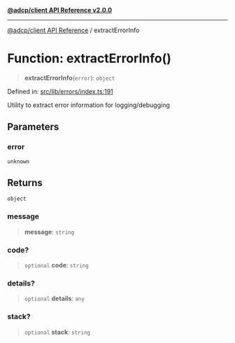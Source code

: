[**@adcp/client API Reference v2.0.0**](../README.md)

***

[@adcp/client API Reference](../README.md) / extractErrorInfo

# Function: extractErrorInfo()

> **extractErrorInfo**(`error`): `object`

Defined in: [src/lib/errors/index.ts:191](https://github.com/adcontextprotocol/adcp-client/blob/e8953d756e5ce5fafa76c5e8fa2f0316f0da0998/src/lib/errors/index.ts#L191)

Utility to extract error information for logging/debugging

## Parameters

### error

`unknown`

## Returns

`object`

### message

> **message**: `string`

### code?

> `optional` **code**: `string`

### details?

> `optional` **details**: `any`

### stack?

> `optional` **stack**: `string`
